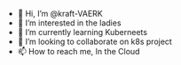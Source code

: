 - 👋 Hi, I’m @kraft-VAERK
- 👀 I’m interested in the ladies
- 🌱 I’m currently learning Kuberneets
- 💞️ I’m looking to collaborate on k8s project
- 📫 How to reach me, In the Cloud

<!---
kraft-VAERK/kraft-VAERK is a ✨ special ✨ repository because its `README.md` (this file) appears on your GitHub profile.
You can click the Preview link to take a look at your changes.
--->
